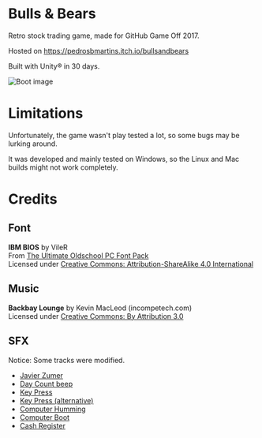 # Bulls & Bears

Retro stock trading game, made for GitHub Game Off 2017.

Hosted on https://pedrosbmartins.itch.io/bullsandbears

Built with Unity® in 30 days.

![Boot image](https://img.itch.zone/aW1hZ2UvMTk5MjgzLzkzNDAwMC5naWY=/794x1000/4NCluM.gif)

# Limitations

Unfortunately, the game wasn't play tested a lot, so some bugs may be lurking around. 

It was developed and mainly tested on Windows, so the Linux and Mac builds might not work completely.

# Credits

## Font

**IBM BIOS** by VileR <br />
From [The Ultimate Oldschool PC Font Pack](https://int10h.org/oldschool-pc-fonts/) <br />
Licensed under [Creative Commons: Attribution-ShareAlike 4.0 International](http://creativecommons.org/licenses/by-sa/4.0/) 

## Music

**Backbay Lounge** by Kevin MacLeod (incompetech.com) <br />
Licensed under [Creative Commons: By Attribution 3.0](http://creativecommons.org/licenses/by/3.0/)

## SFX

Notice: Some tracks were modified.

* [Javier Zumer](http://javierzumer.com/)
* [Day Count beep](https://freesound.org/people/JavierZumer/sounds/257227/)
* [Key Press](https://freesound.org/people/josepharaoh99/)
* [Key Press (alternative)](https://freesound.org/people/ZekiFoxx/)
* [Computer Humming](https://freesound.org/people/tgfcoder/sounds/146950/)
* [Computer Boot](https://freesound.org/people/Sempoo/sounds/150037/)
* [Cash Register](http://soundbible.com/1997-Cha-Ching-Register.html)

